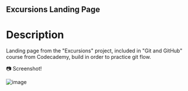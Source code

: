 ## Excursions Landing Page

# Description 

Landing page from the "Excursions" project, included in "Git and GitHub" course from Codecademy, build in order to practice git flow.

:camera: Screenshot!

![image](https://user-images.githubusercontent.com/92500615/192083734-c8f1ce11-a1bb-4f15-a406-c689c5c76a53.png)


